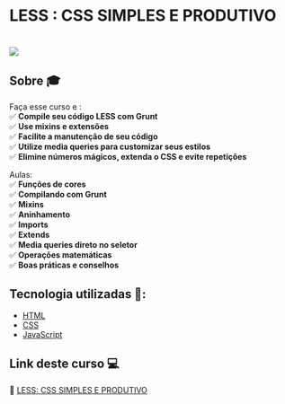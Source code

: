 # LESS : CSS SIMPLES E PRODUTIVO

<h1>
   <img src="https://scontent.fsjk2-1.fna.fbcdn.net/v/t1.0-9/89728085_3079338408764407_1043369108067844096_n.jpg?_nc_cat=110&ccb=1-3&_nc_sid=cdbe9c&_nc_ohc=aSZE-Z71tQ8AX8Jbqoj&_nc_ht=scontent.fsjk2-1.fna&oh=1e85a0b0b10032ae41b4f03b0847468a&oe=606F88E9
" border="0">
</h1>


## Sobre  🎓 

Faça esse curso e :‍<br>
✅ **Compile seu código LESS com Grunt**<br>
✅ **Use mixins e extensões**<br>
✅ **Facilite a manutenção de seu código**<br>
✅ **Utilize media queries para customizar seus estilos**<br>
✅ **Elimine números mágicos, extenda o CSS e evite repetições**<br>

Aulas:<br>
✅ **Funções de cores**<br>
✅ **Compilando com Grunt**<br>
✅ **Mixins**<br>
✅ **Aninhamento**<br>
✅ **Imports**<br>
✅ **Extends**<br>
✅ **Media queries direto no seletor**<br>
✅ **Operações matemáticas**<br>
✅ **Boas práticas e conselhos**<br>


## Tecnologia utilizadas 🚀:

* <a href="https://www.w3schools.com/html">HTML</a> 
* <a href="https://www.w3schools.com/css">CSS</a> 
* <a href="https://developer.mozilla.org/pt-BR/docs/Aprender/JavaScript">JavaScript</a>


## Link deste curso  💻

 🎯 <a href="https://cursos.alura.com.br/course/less-css-simples-e-produtivo" target="_blank">LESS: CSS SIMPLES E PRODUTIVO</a>
